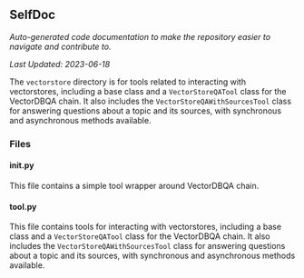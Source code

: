 <!--- START SELFDOC --->
## SelfDoc
_Auto-generated code documentation to make the repository easier to navigate and contribute to._

_Last Updated: 2023-06-18_

The `vectorstore` directory is for tools related to interacting with vectorstores, including a base class and a `VectorStoreQATool` class for the VectorDBQA chain. It also includes the `VectorStoreQAWithSourcesTool` class for answering questions about a topic and its sources, with synchronous and asynchronous methods available.

### Files
#### __init__.py
This file contains a simple tool wrapper around VectorDBQA chain.

#### tool.py
This file contains tools for interacting with vectorstores, including a base class and a `VectorStoreQATool` class for the VectorDBQA chain. It also includes the `VectorStoreQAWithSourcesTool` class for answering questions about a topic and its sources, with synchronous and asynchronous methods available.

<!--- END SELFDOC --->